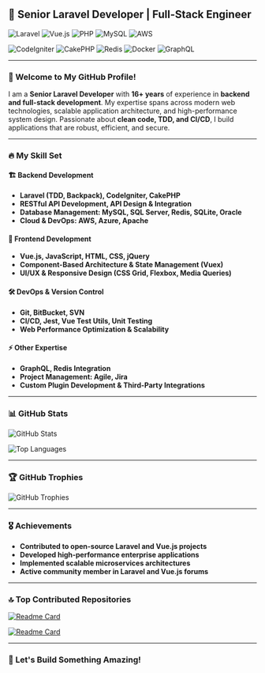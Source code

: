 ## 🚀 Senior Laravel Developer | Full-Stack Engineer

![Laravel](https://img.shields.io/badge/Laravel-FF2D20?style=for-the-badge&logo=laravel&logoColor=white) ![Vue.js](https://img.shields.io/badge/Vue.js-4FC08D?style=for-the-badge&logo=vue.js&logoColor=white) ![PHP](https://img.shields.io/badge/PHP-777BB4?style=for-the-badge&logo=php&logoColor=white) ![MySQL](https://img.shields.io/badge/MySQL-4479A1?style=for-the-badge&logo=mysql&logoColor=white) ![AWS](https://img.shields.io/badge/AWS-232F3E?style=for-the-badge&logo=amazon-aws&logoColor=white)

![CodeIgniter](https://img.shields.io/badge/CodeIgniter-EE4623?style=for-the-badge&logo=codeigniter&logoColor=white) ![CakePHP](https://img.shields.io/badge/CakePHP-D33C43?style=for-the-badge&logo=cakephp&logoColor=white) ![Redis](https://img.shields.io/badge/Redis-DC382D?style=for-the-badge&logo=redis&logoColor=white) ![Docker](https://img.shields.io/badge/Docker-2496ED?style=for-the-badge&logo=docker&logoColor=white) ![GraphQL](https://img.shields.io/badge/GraphQL-E10098?style=for-the-badge&logo=graphql&logoColor=white)

---

### 👋 Welcome to My GitHub Profile!

I am a **Senior Laravel Developer** with **16+ years** of experience in **backend and full-stack development**. My expertise spans across modern web technologies, scalable application architecture, and high-performance system design. Passionate about **clean code, TDD, and CI/CD**, I build applications that are robust, efficient, and secure.

---

### 🔥 My Skill Set

#### 🏗 Backend Development
- **Laravel (TDD, Backpack), CodeIgniter, CakePHP**
- **RESTful API Development, API Design & Integration**
- **Database Management: MySQL, SQL Server, Redis, SQLite, Oracle**
- **Cloud & DevOps: AWS, Azure, Apache**

#### 🎨 Frontend Development
- **Vue.js, JavaScript, HTML, CSS, jQuery**
- **Component-Based Architecture & State Management (Vuex)**
- **UI/UX & Responsive Design (CSS Grid, Flexbox, Media Queries)**

#### 🛠️ DevOps & Version Control
- **Git, BitBucket, SVN**
- **CI/CD, Jest, Vue Test Utils, Unit Testing**
- **Web Performance Optimization & Scalability**

#### ⚡ Other Expertise
- **GraphQL, Redis Integration**
- **Project Management: Agile, Jira**
- **Custom Plugin Development & Third-Party Integrations**

---

### 📊 GitHub Stats
![GitHub Stats](https://github-readme-stats.vercel.app/api?username=your-github-username&show_icons=true&theme=radical)

![Top Languages](https://github-readme-stats.vercel.app/api/top-langs/?username=your-github-username&layout=compact&theme=radical)

---

### 🏆 GitHub Trophies
![GitHub Trophies](https://github-profile-trophy.vercel.app/?username=your-github-username&theme=radical&no-bg=true&no-frame=true)

---

### 🎖 Achievements
- **Contributed to open-source Laravel and Vue.js projects**
- **Developed high-performance enterprise applications**
- **Implemented scalable microservices architectures**
- **Active community member in Laravel and Vue.js forums**

---

### 🔝 Top Contributed Repositories
[![Readme Card](https://github-readme-stats.vercel.app/api/pin/?username=your-github-username&repo=repo-name&theme=radical)](https://github.com/your-github-username/repo-name)

[![Readme Card](https://github-readme-stats.vercel.app/api/pin/?username=your-github-username&repo=repo-name-2&theme=radical)](https://github.com/your-github-username/repo-name-2)

---

### 🚀 Let's Build Something Amazing!

